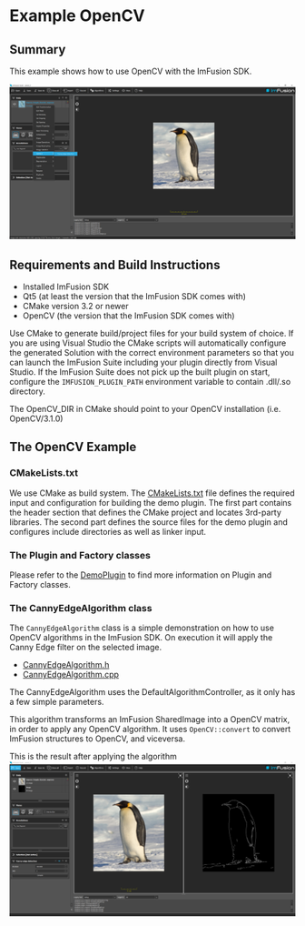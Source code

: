 # Example OpenCV

## Summary
This example shows how to use OpenCV with the ImFusion SDK. 

![Screenshot of the Example OpenCV in Action](canny-menu.png)


## Requirements and Build Instructions
- Installed ImFusion SDK
- Qt5 (at least the version that the ImFusion SDK comes with)
- CMake version 3.2 or newer
- OpenCV (the version that the ImFusion SDK comes with)

Use CMake to generate build/project files for your build system of choice.
If you are using Visual Studio the CMake scripts will automatically configure the generated Solution with the correct environment parameters so that you can launch the ImFusion Suite including your plugin directly from Visual Studio.
If the ImFusion Suite does not pick up the built plugin on start, configure the `IMFUSION_PLUGIN_PATH` environment variable to contain .dll/.so directory.

The OpenCV_DIR in CMake should point to your OpenCV installation (i.e. OpenCV/3.1.0)

## The OpenCV Example

### CMakeLists.txt
We use CMake as build system.
The [CMakeLists.txt](CMakeLists.txt) file defines the required input and configuration for building the demo plugin.
The first part contains the header section that defines the CMake project and locates 3rd-party libraries.
The second part defines the source files for the demo plugin and configures include directories as well as linker input.


### The Plugin and Factory classes
Please refer to the [DemoPlugin](../ExamplePlugin/README.md) to find more information on Plugin and Factory classes.


### The CannyEdgeAlgorithm class
The `CannyEdgeAlgorithm` class is a simple demonstration on how to use OpenCV algorithms in the ImFusion SDK.
On execution it will apply the Canny Edge filter on the selected image.
- [CannyEdgeAlgorithm.h](CannyEdgeAlgorithm.h)
- [CannyEdgeAlgorithm.cpp](CannyEdgeAlgorithm.cpp)

The CannyEdgeAlgorithm uses the DefaultAlgorithmController, as it only has a few simple parameters.

This algorithm transforms an ImFusion SharedImage into a OpenCV matrix, in order to apply any OpenCV algorithm.
It uses `OpenCV::convert` to convert ImFusion structures to OpenCV, and viceversa.

This is the result after applying the algorithm
![Screenshot of the Example OpenCV applied](canny-post.png)
